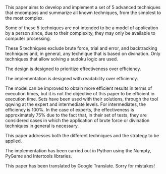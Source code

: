 This paper aims to develop and implement a set of 5 advanced techniques that encompass and summarize all known techniques, from the simplest to the most complex.
 
Some of these 5 techniques are not intended to be a model of application by a person since, due to their complexity, they may only be available to computer processing. 
 
These 5 techniques exclude brute force, trial and error, and backtracking techniques and, in general, any technique that is based on divination. Only techniques that allow solving a sudoku logic are used.  
 
The design is designed to prioritize effectiveness over efficiency. 
 
The implementation is designed with readability over efficiency. 
 
The model can be improved to obtain more efficient results in terms of execution times, but it is not the objective of this paper to be efficient in execution time. 
 Sets have been used with their solutions, through the tool ​qqwing​ at the expert and intermediate levels. For intermediates, the efficiency is 100%. In the case of experts, the effectiveness is approximately 75% due to the fact that, in their set of tests, they are considered cases in which the application of brute force or divination techniques in general is necessary. 
 
This paper addresses both the different techniques and the strategy to be applied. 
 
The implementation has been carried out in Python using the Numpty, PyGame and Intertools libraries. 
 
This paper has been translated by Google Translate. Sorry for mistakes! 
